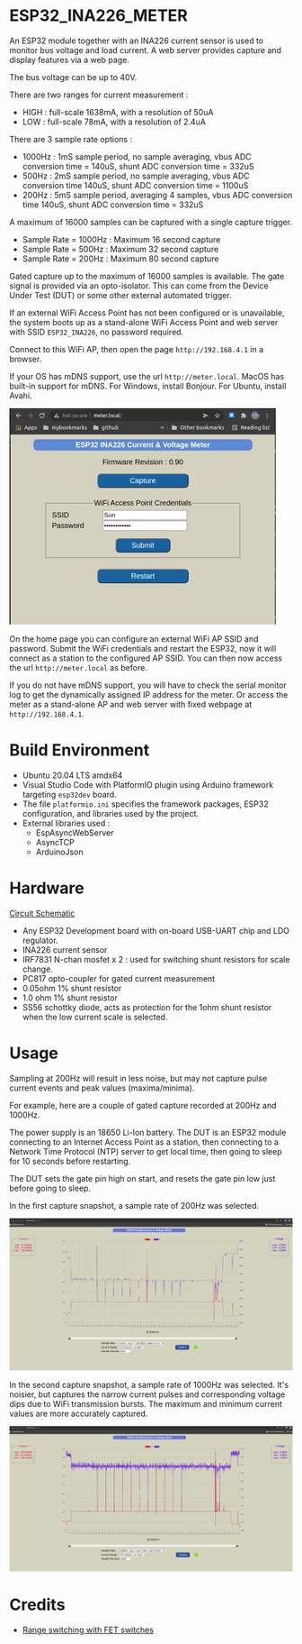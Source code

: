 # ESP32_INA226_METER

An ESP32 module together with an INA226 current sensor is used to monitor bus voltage
and load current. A web server provides capture and display features via a web page.

The bus voltage can be up to 40V. 

There are two ranges for current measurement : 
* HIGH : full-scale 1638mA, with a resolution of 50uA
* LOW : full-scale 78mA, with a resolution of 2.4uA

There are 3 sample rate options :
* 1000Hz : 1mS sample period, no sample averaging, vbus ADC conversion time = 140uS, shunt ADC conversion time = 332uS
* 500Hz : 2mS sample period, no sample averaging, vbus ADC conversion time 140uS, shunt ADC conversion time = 1100uS
* 200Hz : 5mS sample period, averaging 4 samples, vbus ADC conversion time 140uS, shunt ADC conversion time = 332uS

A maximum of 16000 samples can be captured with a single capture trigger. 
* Sample Rate = 1000Hz : Maximum 16 second capture
* Sample Rate = 500Hz : Maximum 32 second capture
* Sample Rate = 200Hz : Maximum 80 second capture

Gated capture up to the maximum of 16000 samples is available. The gate signal is provided via an opto-isolator. This can come from the Device Under Test (DUT) or some other external automated trigger.

If an external WiFi Access Point has not been configured or is unavailable, the system boots up
as a stand-alone WiFi Access Point and web server with SSID `ESP32_INA226`, no password required.

Connect to this WiFi AP, then open the page `http://192.168.4.1` in a browser. 

If your OS has mDNS support, use the url `http://meter.local`.
MacOS has built-in support for mDNS. For Windows, install Bonjour. For Ubuntu, install Avahi.

<img src="docs/home_page.png">

On the home page you can configure an external WiFi AP SSID and password. Submit the WiFi credentials and restart the ESP32, now it will connect as a station to the configured AP SSID. You can then now access the url `http://meter.local` as before. 

If you do not have mDNS support, you will have to check the serial monitor log to get the dynamically assigned IP address for the meter. Or access the meter as a stand-alone AP and web server with fixed webpage at `http://192.168.4.1`.


# Build Environment
* Ubuntu 20.04 LTS amdx64
* Visual Studio Code with PlatformIO plugin using Arduino framework targeting `esp32dev` board. 
* The file `platformio.ini` specifies the framework packages, ESP32 configuration, and libraries used by the project.
* External libraries used :
	* EspAsyncWebServer
	* AsyncTCP
	* ArduinoJson

# Hardware 

[Circuit Schematic](docs/esp32_ina226_schematic.pdf)

* Any ESP32 Development board with on-board USB-UART chip and LDO regulator.
* INA226 current sensor
* IRF7831 N-chan mosfet x 2 : used for switching shunt resistors for scale change.
* PC817 opto-coupler for gated current measurement
* 0.05ohm 1% shunt resistor
* 1.0 ohm 1% shunt resistor
* SS56 schottky diode, acts as protection for the 1ohm shunt resistor when the low current scale is selected.

# Usage
	
Sampling at 200Hz will result in less noise, but may not capture pulse current events and peak values (maxima/minima).

For example, here are a couple of gated capture recorded at 200Hz and 1000Hz. 

The power supply is an 18650 Li-Ion battery. The DUT is an ESP32 module connecting to an Internet Access Point as a station, then connecting to a Network Time Protocol (NTP) server to get local time, then going to sleep for 10 seconds before restarting. 

The DUT sets the gate pin high on start, and resets the gate pin low just before going to sleep.

In the first capture snapshot, a sample rate of 200Hz was selected.

<img src="docs/capture_gated_200Hz.png">

In the second capture snapshot, a sample rate of 1000Hz was selected. It's noisier, but captures the narrow current pulses and corresponding voltage dips due to WiFi transmission bursts. The maximum and minimum current values are more accurately captured.

<img src="docs/capture_gated_1000Hz.png">

# Credits
* [Range switching with FET switches](https://www.youtube.com/watch?v=xSEYPP5Xsi0)

